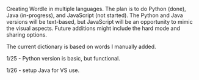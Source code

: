 Creating Wordle in multiple languages. The plan is to do Python (done), Java (in-progress), and JavaScript (not started). The Python and Java versions will be text-based, but JavaScript will be an opportunity to mimic the visual aspects. Future additions might include the hard mode and sharing options.

The current dictionary is based on words I manually added.

1/25 - Python version is basic, but functional.

1/26 - setup Java for VS use.